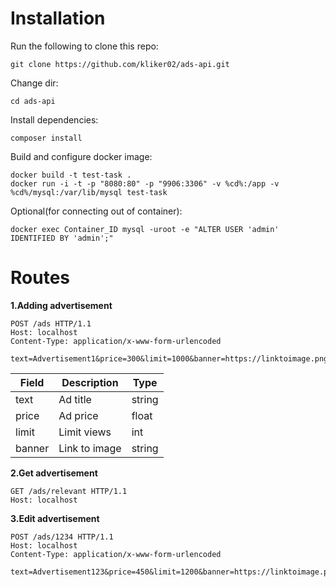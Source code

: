 # Installation
Run the following to clone this repo:

    git clone https://github.com/kliker02/ads-api.git 

Change dir: 

    cd ads-api
    
Install dependencies: 

    composer install

Build and configure docker image:

    docker build -t test-task .
    docker run -i -t -p "8080:80" -p "9906:3306" -v %cd%:/app -v %cd%/mysql:/var/lib/mysql test-task
    
Optional(for connecting out of container):

    docker exec Container_ID mysql -uroot -e "ALTER USER 'admin' IDENTIFIED BY 'admin';"


# Routes

**1.Adding advertisement**
```http request
POST /ads HTTP/1.1
Host: localhost
Content-Type: application/x-www-form-urlencoded

text=Advertisement1&price=300&limit=1000&banner=https://linktoimage.png
```

| Field| Description  | Type  |
|---|---|---|
| text | Ad title | string |
| price | Ad price | float |
| limit | Limit views | int |
| banner | Link to image | string |


**2.Get advertisement**

```http request
GET /ads/relevant HTTP/1.1
Host: localhost

```

**3.Edit advertisement**
```http request
POST /ads/1234 HTTP/1.1
Host: localhost
Content-Type: application/x-www-form-urlencoded

text=Advertisement123&price=450&limit=1200&banner=https://linktoimage.png
```